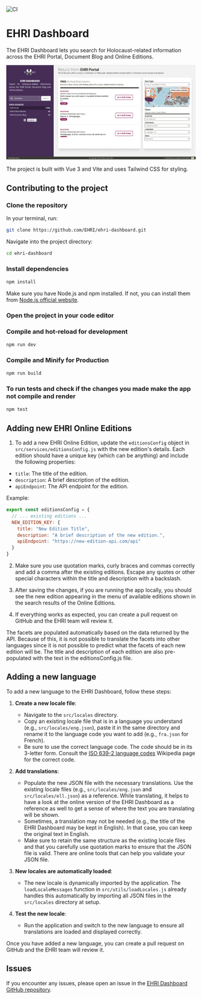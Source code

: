 ![CI](https://github.com/EHRI/ehri-dashboard/actions/workflows/ci.yml/badge.svg)
# EHRI Dashboard

The EHRI Dashboard lets you search for Holocaust-related information across the EHRI Portal, Document Blog and Online Editions.

![EHRI Dashboard Screenshot](EHRI_Dashboard_Screenshot.png)

The project is built with Vue 3 and Vite and uses Tailwind CSS for styling.



## Contributing to the project

### Clone the repository
In your terminal, run:  

```sh
git clone https://github.com/EHRI/ehri-dashboard.git
```
Navigate into the project directory:  

```sh
cd ehri-dashboard
```

### Install dependencies

```sh
npm install
```
Make sure you have Node.js and npm installed. If not, you can install them from [Node.js official website](https://nodejs.org/en/download/).

### Open the project in your code editor

### Compile and hot-reload for development

```sh
npm run dev
```

### Compile and Minify for Production

```sh
npm run build
```

### To run tests and check if the changes you made make the app not compile and render

```sh
npm test
```

## Adding new EHRI Online Editions
1.  To add a new EHRI Online Edition, update the `editionsConfig` object in `src/services/editionsConfig.js` with the new edition's details. Each edition should have a unique key (which can be anything) and include the following properties:

- `title`: The title of the edition.
- `description`: A brief description of the edition.
- `apiEndpoint`: The API endpoint for the edition.

Example:

```javascript
export const editionsConfig = {
  // ... existing editions ...
  NEW_EDITION_KEY: {
    title: "New Edition Title",
    description: "A brief description of the new edition.",
    apiEndpoint: "https://new-edition-api.com/api"
  }
}
```

2. Make sure you use quotation marks, curly braces and commas correctly and add a comma after the existing editions. Escape any quotes or other special characters within the title and description with a backslash.

3. After saving the changes, if you are running the app locally, you should see the new edition appearing in the menu of available editions shown in the search results of the Online Editions. 

4. If everything works as expected, you can create a pull request on GitHub and the EHRI team will review it.

The facets are populated automatically based on the data returned by the API. Because of this, it is not possible to translate the facets into other languages since it is not possible to predict what the facets of each new edition will be. The title and description of each edition are also pre-populated with the text in the editionsConfig.js file.

## Adding a new language

To add a new language to the EHRI Dashboard, follow these steps:

1. **Create a new locale file**:
   - Navigate to the `src/locales` directory.
   - Copy an existing locale file that is in a language you understand (e.g., `src/locales/eng.json`), paste it in the same directory and rename it to the language code you want to add (e.g., `fra.json` for French).
   - Be sure to use the correct language code. The code should be in its 3-letter form. Consult the [ISO 639-2 language codes](https://en.wikipedia.org/wiki/List_of_ISO_639_language_codes) Wikipedia page for the correct code.

2. **Add translations**:
   - Populate the new JSON file with the necessary translations. Use the existing locale files (e.g., `src/locales/eng.json` and `src/locales/ell.json`) as a reference. While translating, it helps to have a look at the online version of the EHRI Dashboard as a reference as well to get a sense of where the text you are translating will be shown.
   - Sometimes, a translation may not be needed (e.g., the title of the EHRI Dashboard may be kept in English). In that case, you can keep the original text in English.
   - Make sure to retain the same structure as the existing locale files and that you carefully use quotation marks to ensure that the JSON file is valid. There are online tools that can help you validate your JSON file.

3. **New locales are automatically loaded**:
   - The new locale is dynamically imported by the application. The `loadLocaleMessages` function in `src/utils/loadLocales.js` already handles this automatically by importing all JSON files in the `src/locales` directory at setup.

4. **Test the new locale**:
   - Run the application and switch to the new language to ensure all translations are loaded and displayed correctly.

Once you have added a new language, you can create a pull request on GitHub and the EHRI team will review it.

## Issues

If you encounter any issues, please open an issue in the [EHRI Dashboard GitHub repository](https://github.com/EHRI/ehri-dashboard/issues).